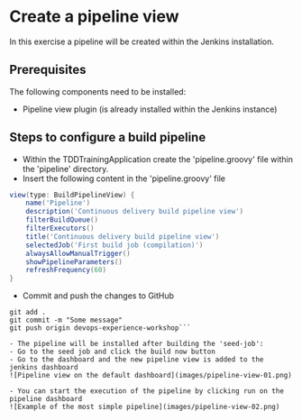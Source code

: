 # Create a pipeline view

In this exercise a pipeline will be created within the Jenkins installation.

## Prerequisites

The following components need to be installed:

- Pipeline view plugin (is already installed within the Jenkins instance)

## Steps to configure a build pipeline

- Within the TDDTrainingApplication create the 'pipeline.groovy' file within the 'pipeline' directory.
- Insert the following content in the 'pipeline.groovy' file
```groovy
view(type: BuildPipelineView) {
    name('Pipeline')
    description('Continuous delivery build pipeline view')
    filterBuildQueue()
    filterExecutors()
    title('Continuous delivery build pipeline view')
    selectedJob('First build job (compilation)')
    alwaysAllowManualTrigger()
    showPipelineParameters()
    refreshFrequency(60)
}
```

- Commit and push the changes to GitHub
```# Add
git add .
git commit -m "Some message"
git push origin devops-experience-workshop```

- The pipeline will be installed after building the 'seed-job':
- Go to the seed job and click the build now button
- Go to the dashboard and the new pipeline view is added to the jenkins dashboard
![Pipeline view on the default dashboard](images/pipeline-view-01.png)

- You can start the execution of the pipeline by clicking run on the pipeline dashboard
![Example of the most simple pipeline](images/pipeline-view-02.png)
